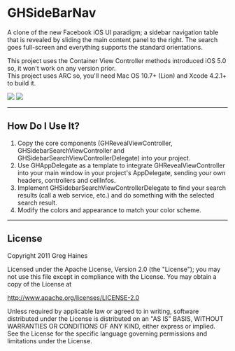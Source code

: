 GHSideBarNav
============

A clone of the new Facebook iOS UI paradigm; a sidebar navigation table that is revealed by sliding the main content panel to the right. The search goes full-screen and everything supports the standard orientations.

This project uses the Container View Controller methods introduced iOS 5.0 so, it won't work on any version prior.  
This project uses ARC so, you'll need Mac OS 10.7+ (Lion) and Xcode 4.2.1+ to build it.

[![](http://gresrun.github.com/GHSidebarNav/sidebarScreenshot.png)](http://gresrun.github.com/GHSidebarNav/sidebarScreenshot.png)
[![](http://gresrun.github.com/GHSidebarNav/searchScreenshot.png)](http://gresrun.github.com/GHSidebarNav/searchScreenshot.png)

***
How Do I Use It?
----------------

 1. Copy the core components (GHRevealViewController, GHSidebarSearchViewController and GHSidebarSearchViewControllerDelegate) into your project. 
 1. Use GHAppDelegate as a template to integrate GHRevealViewController into your main window in your project's AppDelegate, sending your own headers, controllers and cellInfos.
 1. Implement GHSidebarSearchViewControllerDelegate to find your search results (call a web service, etc.) and do something with the selected search result.
 1. Modify the colors and appearance to match your color scheme. 

***
License
-------
Copyright 2011 Greg Haines

Licensed under the Apache License, Version 2.0 (the "License");
you may not use this file except in compliance with the License.
You may obtain a copy of the License at

   <http://www.apache.org/licenses/LICENSE-2.0>

Unless required by applicable law or agreed to in writing, software
distributed under the License is distributed on an "AS IS" BASIS,
WITHOUT WARRANTIES OR CONDITIONS OF ANY KIND, either express or implied.
See the License for the specific language governing permissions and
limitations under the License.
